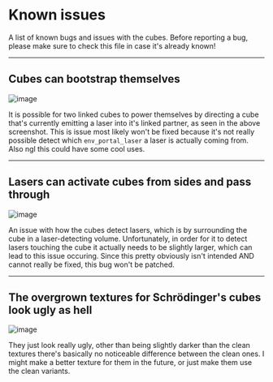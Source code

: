 # Known issues
A list of known bugs and issues with the cubes. Before reporting a bug, please make sure to check this file in case it's already known!

---

## Cubes can bootstrap themselves
![image](https://github.com/AxoLabs/P2-Schrodinger-s-cubes/assets/125143965/9f5b2f16-c15a-4fe7-ac99-765dd25dc631)

It is possible for two linked cubes to power themselves by directing a cube that's currently emitting a laser into it's linked partner, as seen in the above screenshot. This is issue most likely won't be fixed because it's not really possible detect which `env_portal_laser` a laser is actually coming from. Also ngl this could have some cool uses.

---

## Lasers can activate cubes from sides and pass through
![image](https://github.com/AxoLabs/P2-Schrodinger-s-cubes/assets/125143965/6f7b52e3-9b4c-468d-9578-a0000af2288a)

An issue with how the cubes detect lasers, which is by surrounding the cube in a laser-detecting volume. Unfortunately, in order for it to detect lasers touching the cube it actually needs to be slightly larger, which can lead to this issue occuring. Since this pretty obviously isn't intended AND cannot really be fixed, this bug won't be patched.

---

## The overgrown textures for Schrödinger's cubes look ugly as hell
![image](https://github.com/AxoLabs/P2-Schrodinger-s-cubes/assets/125143965/07fb4a8d-9d4e-4f12-b503-89a95e6272f2)

They just look really ugly, other than being slightly darker than the clean textures there's basically no noticeable difference between the clean ones. I might make a better texture for them in the future, or just make them use the clean variants.
